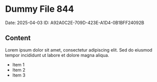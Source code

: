 # Dummy File 844

Date: 2025-04-03
ID: A92A0C2E-709D-423E-A1D4-0B1BFF24092B

## Content

Lorem ipsum dolor sit amet, consectetur adipiscing elit.
Sed do eiusmod tempor incididunt ut labore et dolore magna aliqua.

* Item 1
* Item 2
* Item 3

